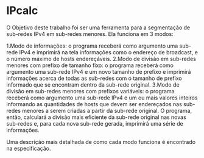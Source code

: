 # IPcalc
O Objetivo deste trabalho foi ser uma ferramenta para a segmentação de sub-redes IPv4 em sub-redes menores.
Ela funciona em 3 modos:

1.Modo de informações: o programa receberá como argumento uma sub-rede IPv4 e imprimirá na tela informações como o endereço de broadcast, e o número máximo de hosts endereçáveis.
2.Modo de divisão em sub-redes menores com prefixo de tamanho fixo: o programa receberá como argumento uma sub-rede IPv4 e um novo tamanho de prefixo e imprimirá informações acerca de todas as sub-redes com o tamanho de prefixo informado que se encontram dentro da sub-rede original.
3.Modo de divisão em sub-redes menores com prefixos variáveis: o programa receberá como argumento uma sub-rede IPv4 e um ou mais valores inteiros informando as quantidades de hosts que devem ser endereçados nas sub-redes menores a serem criadas a partir da sub-rede original. O programa, então, calculará a divisão mais eficiente da sub-rede original nas novas sub-redes e, para cada nova sub-rede gerada, imprimirá uma série de informações.

Uma descrição mais detalhada de como cada modo funciona é encontrado na especificação.

